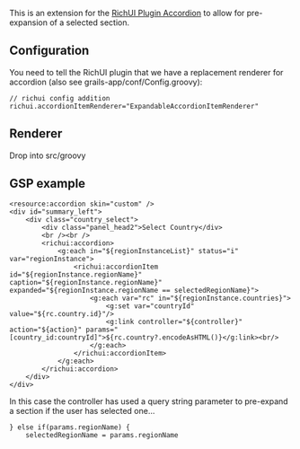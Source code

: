 This is an extension for the [RichUI Plugin Accordion](grails.org/plugin/RichUI#Accordion) to allow for pre-expansion of a selected section.

## Configuration ##
You need to tell the RichUI plugin that we have a replacement renderer for accordion (also see grails-app/conf/Config.groovy):

    // richui config addition
    richui.accordionItemRenderer="ExpandableAccordionItemRenderer"

## Renderer ##
Drop into src/groovy

## GSP example ##

    <resource:accordion skin="custom" />
    <div id="summary_left">
        <div class="country_select">
            <div class="panel_head2">Select Country</div>
            <br /><br />
            <richui:accordion>
                <g:each in="${regionInstanceList}" status="i" var="regionInstance">
                    <richui:accordionItem id="${regionInstance.regionName}" caption="${regionInstance.regionName}" expanded="${regionInstance.regionName == selectedRegionName}">
                        <g:each var="rc" in="${regionInstance.countries}">
                            <g:set var="countryId" value="${rc.country.id}"/>
                            <g:link controller="${controller}" action="${action}" params="[country_id:countryId]">${rc.country?.encodeAsHTML()}</g:link><br/>
                        </g:each>					    
                    </richui:accordionItem>
                </g:each>
            </richui:accordion>				
        </div>
    </div>	

In this case the controller has used a query string parameter to pre-expand a section if the user has selected one...

    } else if(params.regionName) {
		selectedRegionName = params.regionName
